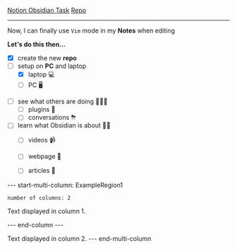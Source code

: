 [Notion Obsidian Task](https://www.notion.so/v-sedlar/Koristi-Obsidian-be278bde35114d5ca17eb1f776271247)
[Repo](https://github.com/UglyWillDuckling/diamond-mine/tree/main)

---

Now, I can finally use `Vim` mode in my **Notes** when editing 

**Let's do this then...**

* [x] create the new **repo**
* [ ] setup on **PC** and laptop
	* [x] laptop 💻
	* [ ] PC 🖥
- [ ]  see what others are doing 🧑‍🤝‍🧑
    - [ ]  plugins 🔌
    - [ ]  conversations ⛈
- [ ]  learn what Obsidian is about 👨‍🎓
    - [ ]  videos 📹
    - [ ]  webpage 📃
    - [ ]  articles 📄


--- start-multi-column: ExampleRegion1
```column-settings
number of columns: 2
```

Text displayed in column 1.

--- end-column ---

Text displayed in column 2.
--- end-multi-column
